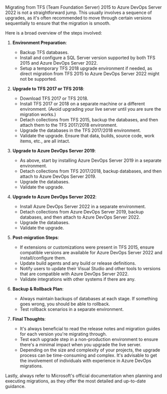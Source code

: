 Migrating from TFS (Team Foundation Server) 2015 to Azure DevOps Server 2022 is not a straightforward jump. This usually involves a sequence of upgrades, as it's often recommended to move through certain versions sequentially to ensure that the migration is smooth.

Here is a broad overview of the steps involved:

1. **Environment Preparation**:
    - Backup TFS databases.
    - Install and configure a SQL Server version supported by both TFS 2015 and Azure DevOps Server 2022.
    - Setup a temporary TFS 2018 upgrade environment if needed, as direct migration from TFS 2015 to Azure DevOps Server 2022 might not be supported.

2. **Upgrade to TFS 2017 or TFS 2018**:
    - Download TFS 2017 or TFS 2018.
    - Install TFS 2017 or 2018 on a separate machine or a different environment. (Avoid upgrading your live server until you are sure the migration works.)
    - Detach collections from TFS 2015, backup the databases, and then attach them to the TFS 2017/2018 environment.
    - Upgrade the databases in the TFS 2017/2018 environment.
    - Validate the upgrade. Ensure that data, builds, source code, work items, etc., are all intact.

3. **Upgrade to Azure DevOps Server 2019**:
    - As above, start by installing Azure DevOps Server 2019 in a separate environment.
    - Detach collections from TFS 2017/2018, backup databases, and then attach to Azure DevOps Server 2019.
    - Upgrade the databases.
    - Validate the upgrade.

4. **Upgrade to Azure DevOps Server 2022**:
    - Install Azure DevOps Server 2022 in a separate environment.
    - Detach collections from Azure DevOps Server 2019, backup databases, and then attach to Azure DevOps Server 2022.
    - Upgrade the databases.
    - Validate the upgrade.

5. **Post-migration Steps**:
    - If extensions or customizations were present in TFS 2015, ensure compatible versions are available for Azure DevOps Server 2022 and install/configure them.
    - Update build agents and any build or release definitions.
    - Notify users to update their Visual Studio and other tools to versions that are compatible with Azure DevOps Server 2022.
    - Validate integrations with other systems if there are any.

6. **Backup & Rollback Plan**:
    - Always maintain backups of databases at each stage. If something goes wrong, you should be able to rollback.
    - Test rollback scenarios in a separate environment.

7. **Final Thoughts**:
    - It's always beneficial to read the release notes and migration guides for each version you're migrating through.
    - Test each upgrade step in a non-production environment to ensure there's a minimal impact when you upgrade the live server.
    - Depending on the size and complexity of your projects, the upgrade process can be time-consuming and complex. It's advisable to get the involvement of individuals with experience in Azure DevOps migrations.

Lastly, always refer to Microsoft's official documentation when planning and executing migrations, as they offer the most detailed and up-to-date guidance.

